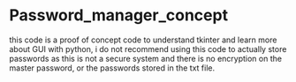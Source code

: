 # Password_manager_concept
this code is a proof of concept code to understand tkinter and learn more about GUI with python, i do not recommend  using this code to actually store passwords as this is not a secure system and there is no encryption on the master password, or the passwords stored in the txt file. 
